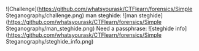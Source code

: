 ![Challenge](https://github.com/whatsyourask/CTFlearn/forensics/Simple Steganography/challenge.png)
man steghide:
![man steghide](https://github.com/whatsyourask/CTFlearn/forensics/Simple Steganography/man_steghide.png)
Need a passphrase:
![steghide info](https://github.com/whatsyourask/CTFlearn/forensics/Simple Steganography/steghide_info.png)
